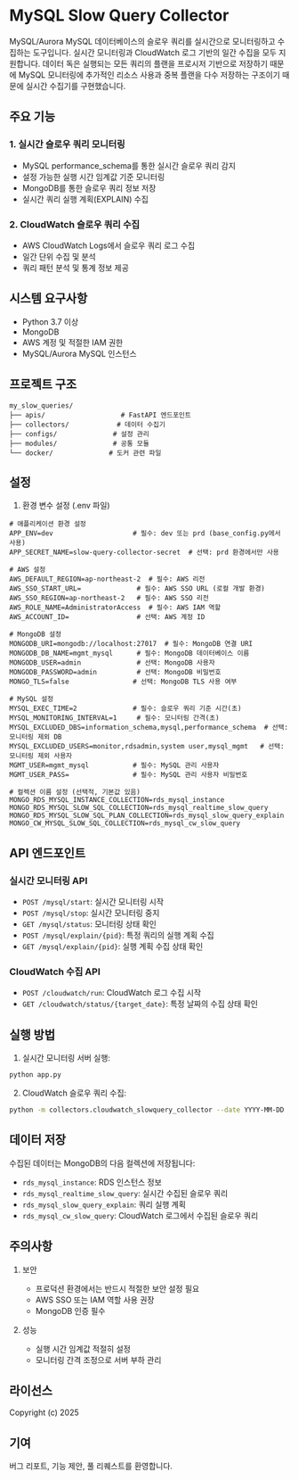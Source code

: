 # MySQL Slow Query Collector

MySQL/Aurora MySQL 데이터베이스의 슬로우 쿼리를 실시간으로 모니터링하고 수집하는 도구입니다. 실시간 모니터링과 CloudWatch 로그 기반의 일간 수집을 모두 지원합니다.
데이터 독은 실행되는 모든 쿼리의 플랜을 프로시저 기반으로 저장하기 때문에 MySQL 모니터링에 추가적인 리소스 사용과 중복 플랜을 다수 저장하는 구조이기 때문에 실시간 수집기를 구현했습니다.

## 주요 기능

### 1. 실시간 슬로우 쿼리 모니터링
- MySQL performance_schema를 통한 실시간 슬로우 쿼리 감지
- 설정 가능한 실행 시간 임계값 기준 모니터링
- MongoDB를 통한 슬로우 쿼리 정보 저장
- 실시간 쿼리 실행 계획(EXPLAIN) 수집

### 2. CloudWatch 슬로우 쿼리 수집
- AWS CloudWatch Logs에서 슬로우 쿼리 로그 수집
- 일간 단위 수집 및 분석
- 쿼리 패턴 분석 및 통계 정보 제공

## 시스템 요구사항

- Python 3.7 이상
- MongoDB
- AWS 계정 및 적절한 IAM 권한
- MySQL/Aurora MySQL 인스턴스

## 프로젝트 구조

```
my_slow_queries/
├── apis/                   # FastAPI 엔드포인트
├── collectors/            # 데이터 수집기
├── configs/              # 설정 관리
├── modules/              # 공통 모듈
└── docker/              # 도커 관련 파일
```

## 설정

1. 환경 변수 설정 (.env 파일)
```env
# 애플리케이션 환경 설정
APP_ENV=dev                    # 필수: dev 또는 prd (base_config.py에서 사용)
APP_SECRET_NAME=slow-query-collector-secret  # 선택: prd 환경에서만 사용

# AWS 설정
AWS_DEFAULT_REGION=ap-northeast-2  # 필수: AWS 리전
AWS_SSO_START_URL=              # 필수: AWS SSO URL (로컬 개발 환경)
AWS_SSO_REGION=ap-northeast-2   # 필수: AWS SSO 리전
AWS_ROLE_NAME=AdministratorAccess  # 필수: AWS IAM 역할
AWS_ACCOUNT_ID=                 # 선택: AWS 계정 ID

# MongoDB 설정
MONGODB_URI=mongodb://localhost:27017  # 필수: MongoDB 연결 URI
MONGODB_DB_NAME=mgmt_mysql      # 필수: MongoDB 데이터베이스 이름
MONGODB_USER=admin              # 선택: MongoDB 사용자
MONGODB_PASSWORD=admin          # 선택: MongoDB 비밀번호
MONGO_TLS=false                # 선택: MongoDB TLS 사용 여부

# MySQL 설정
MYSQL_EXEC_TIME=2              # 필수: 슬로우 쿼리 기준 시간(초)
MYSQL_MONITORING_INTERVAL=1     # 필수: 모니터링 간격(초)
MYSQL_EXCLUDED_DBS=information_schema,mysql,performance_schema  # 선택: 모니터링 제외 DB
MYSQL_EXCLUDED_USERS=monitor,rdsadmin,system user,mysql_mgmt   # 선택: 모니터링 제외 사용자
MGMT_USER=mgmt_mysql           # 필수: MySQL 관리 사용자
MGMT_USER_PASS=                # 필수: MySQL 관리 사용자 비밀번호

# 컬렉션 이름 설정 (선택적, 기본값 있음)
MONGO_RDS_MYSQL_INSTANCE_COLLECTION=rds_mysql_instance
MONGO_RDS_MYSQL_SLOW_SQL_COLLECTION=rds_mysql_realtime_slow_query
MONGO_RDS_MYSQL_SLOW_SQL_PLAN_COLLECTION=rds_mysql_slow_query_explain
MONGO_CW_MYSQL_SLOW_SQL_COLLECTION=rds_mysql_cw_slow_query
```

## API 엔드포인트

### 실시간 모니터링 API

- `POST /mysql/start`: 실시간 모니터링 시작
- `POST /mysql/stop`: 실시간 모니터링 중지
- `GET /mysql/status`: 모니터링 상태 확인
- `POST /mysql/explain/{pid}`: 특정 쿼리의 실행 계획 수집
- `GET /mysql/explain/{pid}`: 실행 계획 수집 상태 확인

### CloudWatch 수집 API

- `POST /cloudwatch/run`: CloudWatch 로그 수집 시작
- `GET /cloudwatch/status/{target_date}`: 특정 날짜의 수집 상태 확인

## 실행 방법

1. 실시간 모니터링 서버 실행:
```bash
python app.py
```

2. CloudWatch 슬로우 쿼리 수집:
```bash
python -m collectors.cloudwatch_slowquery_collector --date YYYY-MM-DD
```

## 데이터 저장

수집된 데이터는 MongoDB의 다음 컬렉션에 저장됩니다:

- `rds_mysql_instance`: RDS 인스턴스 정보
- `rds_mysql_realtime_slow_query`: 실시간 수집된 슬로우 쿼리
- `rds_mysql_slow_query_explain`: 쿼리 실행 계획
- `rds_mysql_cw_slow_query`: CloudWatch 로그에서 수집된 슬로우 쿼리

## 주의사항

1. 보안
   - 프로덕션 환경에서는 반드시 적절한 보안 설정 필요
   - AWS SSO 또는 IAM 역할 사용 권장
   - MongoDB 인증 필수

2. 성능
   - 실행 시간 임계값 적절히 설정
   - 모니터링 간격 조정으로 서버 부하 관리

## 라이선스

Copyright (c) 2025

## 기여

버그 리포트, 기능 제안, 풀 리퀘스트를 환영합니다.